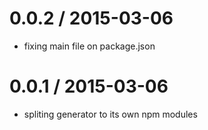 
0.0.2 / 2015-03-06
==================

  * fixing main file on package.json

0.0.1 / 2015-03-06
==================

  * spliting generator to its own npm modules

